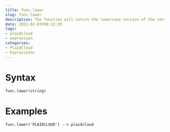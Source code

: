 ```yaml
---
title: func.lower
slug: func-lower
description: The function will return the lowercase version of the text string given.
date: 2022-02-03T09:12:29
tags:
- plaidcloud
- expression
categories:
- PlaidCloud
- Expressions
---
```



# Syntax



```
func.lower(string)
```


# Examples



```
func.lower('PLAIDCLOUD') --> plaidcloud
```
